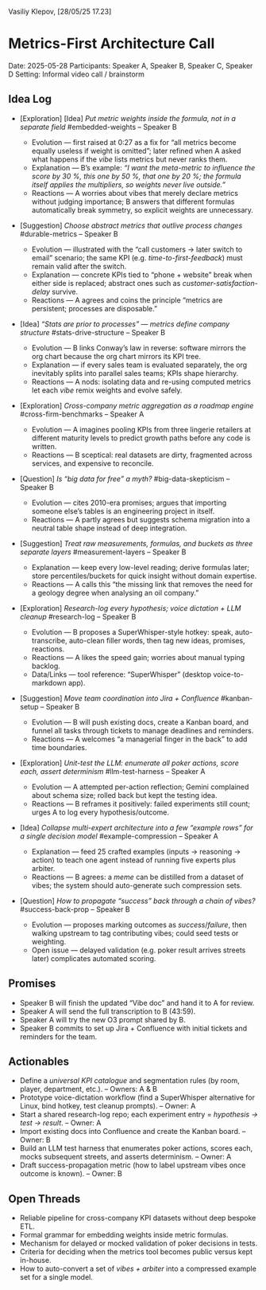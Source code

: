 Vasiliy Klepov, [28/05/25 17.23]

# Metrics-First Architecture Call

Date: 2025-05-28
Participants: Speaker A, Speaker B, Speaker C, Speaker D
Setting: Informal video call / brainstorm

## Idea Log

- \[Exploration] \[Idea] _Put metric weights inside the formula, not in a separate field_ #embedded-weights – Speaker B

  - Evolution — first raised at 0:27 as a fix for “all metrics become equally useless if weight is omitted”; later refined when A asked what happens if the _vibe_ lists metrics but never ranks them.
  - Explanation — B’s example: _“I want the meta-metric to influence the score by 30 %, this one by 50 %, that one by 20 %; the formula itself applies the multipliers, so weights never live outside.”_
  - Reactions — A worries about vibes that merely declare metrics without judging importance; B answers that different formulas automatically break symmetry, so explicit weights are unnecessary.

- \[Suggestion] _Choose abstract metrics that outlive process changes_ #durable-metrics – Speaker B

  - Evolution — illustrated with the “call customers → later switch to email” scenario; the same KPI (e.g. _time-to-first-feedback_) must remain valid after the switch.
  - Explanation — concrete KPIs tied to “phone + website” break when either side is replaced; abstract ones such as _customer-satisfaction-delay_ survive.
  - Reactions — A agrees and coins the principle “metrics are persistent; processes are disposable.”

- \[Idea] _“Stats are prior to processes” — metrics define company structure_ #stats-drive-structure – Speaker B

  - Evolution — B links Conway’s law in reverse: software mirrors the org chart because the org chart mirrors its KPI tree.
  - Explanation — if every sales team is evaluated separately, the org inevitably splits into parallel sales teams; KPIs shape hierarchy.
  - Reactions — A nods: isolating data and re-using computed metrics let each _vibe_ remix weights and evolve safely.

- \[Exploration] _Cross-company metric aggregation as a roadmap engine_ #cross-firm-benchmarks – Speaker A

  - Evolution — A imagines pooling KPIs from three lingerie retailers at different maturity levels to predict growth paths before any code is written.
  - Reactions — B sceptical: real datasets are dirty, fragmented across services, and expensive to reconcile.

- \[Question] _Is “big data for free” a myth?_ #big-data-skepticism – Speaker B

  - Evolution — cites 2010-era promises; argues that importing someone else’s tables is an engineering project in itself.
  - Reactions — A partly agrees but suggests schema migration into a neutral table shape instead of deep integration.

- \[Suggestion] _Treat raw measurements, formulas, and buckets as three separate layers_ #measurement-layers – Speaker B

  - Explanation — keep every low-level reading; derive formulas later; store percentiles/buckets for quick insight without domain expertise.
  - Reactions — A calls this “the missing link that removes the need for a geology degree when analysing an oil company.”

- \[Exploration] _Research-log every hypothesis; voice dictation + LLM cleanup_ #research-log – Speaker B

  - Evolution — B proposes a SuperWhisper-style hotkey: speak, auto-transcribe, auto-clean filler words, then tag new ideas, promises, reactions.
  - Reactions — A likes the speed gain; worries about manual typing backlog.
  - Data/Links — tool reference: “SuperWhisper” (desktop voice-to-markdown app).

- \[Suggestion] _Move team coordination into Jira + Confluence_ #kanban-setup – Speaker B

  - Evolution — B will push existing docs, create a Kanban board, and funnel all tasks through tickets to manage deadlines and reminders.
  - Reactions — A welcomes “a managerial finger in the back” to add time boundaries.

- \[Exploration] _Unit-test the LLM: enumerate all poker actions, score each, assert determinism_ #llm-test-harness – Speaker A

  - Evolution — A attempted per-action reflection; Gemini complained about schema size; rolled back but kept the testing idea.
  - Reactions — B reframes it positively: failed experiments still count; urges A to log every hypothesis/outcome.

- \[Idea] _Collapse multi-expert architecture into a few “example rows” for a single decision model_ #example-compression – Speaker A

  - Explanation — feed 25 crafted examples (inputs → reasoning → action) to teach one agent instead of running five experts plus arbiter.
  - Reactions — B agrees: a _meme_ can be distilled from a dataset of vibes; the system should auto-generate such compression sets.

- \[Question] _How to propagate “success” back through a chain of vibes?_ #success-back-prop – Speaker B

  - Evolution — proposes marking outcomes as _success_/_failure_, then walking upstream to tag contributing vibes; could seed tests or weighting.
  - Open issue — delayed validation (e.g. poker result arrives streets later) complicates automated scoring.

## Promises

- Speaker B will finish the updated “Vibe doc” and hand it to A for review.
- Speaker A will send the full transcription to B (43:59).
- Speaker A will try the new O3 prompt shared by B.
- Speaker B commits to set up Jira + Confluence with initial tickets and reminders for the team.

## Actionables

- Define a _universal KPI catalogue_ and segmentation rules (by room, player, department, etc.). – Owners: A & B
- Prototype voice-dictation workflow (find a SuperWhisper alternative for Linux, bind hotkey, test cleanup prompts). – Owner: A
- Start a shared research-log repo; each experiment entry = _hypothesis → test → result_. – Owner: A
- Import existing docs into Confluence and create the Kanban board. – Owner: B
- Build an LLM test harness that enumerates poker actions, scores each, mocks subsequent streets, and asserts determinism. – Owner: A
- Draft success-propagation metric (how to label upstream vibes once outcome is known). – Owner: B

## Open Threads

- Reliable pipeline for cross-company KPI datasets without deep bespoke ETL.
- Formal grammar for embedding weights inside metric formulas.
- Mechanism for delayed or mocked validation of poker decisions in tests.
- Criteria for deciding when the metrics tool becomes public versus kept in-house.
- How to auto-convert a set of _vibes + arbiter_ into a compressed example set for a single model.
